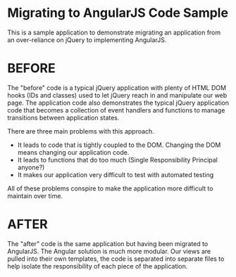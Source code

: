 Migrating to AngularJS Code Sample
=====================================

This is a sample application to demonstrate migrating an application from an
over-reliance on jQuery to implementing AngularJS.

BEFORE
======

The "before" code is a typical jQuery application with plenty of HTML DOM hooks
(IDs and classes) used to let jQuery reach in and manipulate our web page. The
application code also demonstrates the typical jQuery application code that
becomes a collection of event handlers and functions to manage transitions
between application states.

There are three main problems with this approach.

* It leads to code that is tightly coupled to the DOM.  Changing the DOM
means changing our application code.
* It leads to functions that do too much (Single Responsibility Principal anyone?)
* It makes our application very difficult to test with automated testing

All of these problems conspire to make the application more difficult to
maintain over time.

AFTER
=====

The "after" code is the same application but having been migrated to AngularJS.
The Angular solution is much more modular. Our views are pulled into their own
templates, the code is separated into separate files to help isolate the
responsibility of each piece of the application.
